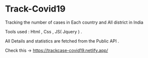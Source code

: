 # Track-Covid19

Tracking the number of cases in Each country and All district in India 

Tools used : Html , Css , JS( Jquery ) .

All Details and statistics are fetched from the Public API .

Check this -> https://trackcase-covid19.netlify.app/
